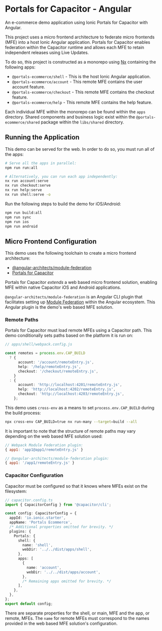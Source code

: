 # Portals for Capacitor - Angular

An e-commerce demo application using Ionic Portals for Capacitor with Angular.

This project uses a micro frontend architecture to federate micro frontends (MFE) into a host Ionic Angular application. Portals for Capacitor enables federation within the Capacitor runtime and allows each MFE to retain independent releases using Live Updates.

To do so, this project is constructed as a monorepo using [Nx](https://nx.dev/) containing the following apps:

- `@portals-ecommerce/shell` - This is the host Ionic Angular application.
- `@portals-ecommerce/account` - This remote MFE contains the user account feature.
- `@portals-ecommerce/checkout` - This remote MFE contains the checkout feature.
- `@portals-ecommerce/help` - This remote MFE contains the help feature.

Each individual MFE within the monorepo can be found within the `apps` directory. Shared components and business logic exist within the `@portals-ecommerce/shared` package within the `libs/shared` directory.

## Running the Application

This demo can be served for the web. In order to do so, you must run all of the apps:

```bash
# Serve all the apps in parallel:
npm run run:all

# Alternatively, you can run each app independently:
nx run account:serve
nx run checkout:serve
nx run help:serve
nx run shell:serve -o
```

Run the following steps to build the demo for iOS/Android:

```bash
npm run build:all
npm run sync
npm run ios
npm run android
```

## Micro Frontend Configuration

This demo uses the following toolchain to create a micro frontend architecture:

- [@angular-architects/module-federation](https://github.com/angular-architects/module-federation-plugin)
- [Portals for Capacitor](https://ionic.io/docs/portals/for-capacitor/overview)

Portals for Capacitor _extends_ a web based micro frontend solution, enabling MFE within native Capacitor iOS and Android applications.

`@angular-architects/module-federation` is an Angular CLI plugin that facilitates setting up [Module Federation](https://webpack.js.org/concepts/module-federation/) within the Angular ecosystem. This Angular plugin is the demo's web based MFE solution.

### Remote Paths

Portals for Capacitor must load remote MFEs using a Capacitor path. This demo conditionally sets paths based on the platform it is run on:

```typescript
// apps/shell/webpack.config.js

const remotes = process.env.CAP_BUILD
  ? {
      account: '/account/remoteEntry.js',
      help: '/help/remoteEntry.js',
      checkout: '/checkout/remoteEntry.js',
    }
  : {
      account: 'http://localhost:4201/remoteEntry.js',
      help: 'http://localhost:4202/remoteEntry.js',
      checkout: 'http://localhost:4203/remoteEntry.js',
    };
```

This demo uses `cross-env` as a means to set `process.env.CAP_BUILD` during the build process:

```bash
npx cross-env CAP_BUILD=true nx run-many --target=build --all
```

It is important to note that the structure of remote paths may vary depending on the web based MFE solution used:

```JavaScript
// Webpack Module Federation plugin:
{ app1: 'app1@app1/remoteEntry.js' }

// @angular-architects/module-federation plugin:
{ app1: '/app1/remoteEntry.js' }
```

### Capacitor Configuration

Capacitor must be configured so that it knows where MFEs exist on the filesystem:

```typescript
// capacitor.config.ts
import { CapacitorConfig } from '@capacitor/cli';

const config: CapacitorConfig = {
  appId: 'io.ionic.starter',
  appName: 'Portals Ecommerce',
  /* Additional properties omitted for brevity. */
  plugins: {
    Portals: {
      shell: {
        name: 'shell',
        webDir: '../../dist/apps/shell',
      },
      apps: [
        {
          name: 'account',
          webDir: '../../dist/apps/account',
        },
        /* Remaining apps omitted for brevity. */
      ],
    },
  },
};
export default config;
```

There are separate properties for the shell, or main, MFE and the app, or remote, MFEs. The `name` for remote MFEs must correspond to the names provided in the web based MFE solution's configuration.
